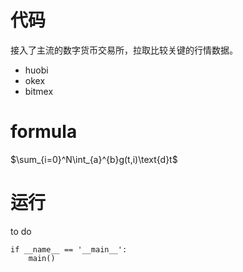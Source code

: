 # 代码
接入了主流的数字货币交易所，拉取比较关键的行情数据。
* huobi
* okex
* bitmex

# formula
$\sum_{i=0}^N\int_{a}^{b}g(t,i)\text{d}t$

# 运行
to do

```
if __name__ == '__main__':
    main()
```
